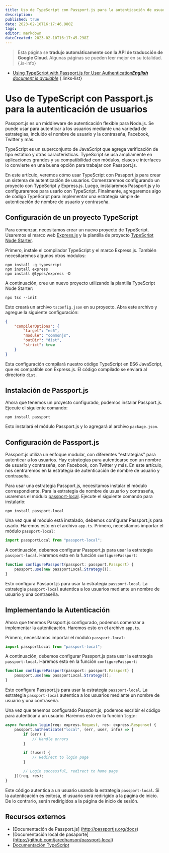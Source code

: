 ```yaml
---
title: Uso de TypeScript con Passport.js para la autenticación de usuarios
description: 
published: true
date: 2023-02-10T16:17:46.980Z
tags: 
editor: markdown
dateCreated: 2023-02-10T16:17:45.298Z
---
```


> Esta página se **tradujo automáticamente con la API de traducción de Google Cloud**.
Algunas páginas se pueden leer mejor en su totalidad.{.is-info}



- [Using TypeScript with Passport.js for User Authentication***English** document is available*](/en/Knowledge-base/TypeScript/using-typescript-with-passport-js-for-user-authentication)
{.links-list}


# Uso de TypeScript con Passport.js para la autenticación de usuarios

Passport.js es un middleware de autenticación flexible para Node.js. Se puede usar para autenticar a los usuarios mediante una variedad de estrategias, incluido el nombre de usuario y la contraseña, Facebook, Twitter y más.

TypeScript es un superconjunto de JavaScript que agrega verificación de tipo estático y otras características. TypeScript se usa ampliamente en aplicaciones grandes y su compatibilidad con módulos, clases e interfaces lo convierte en una buena opción para trabajar con Passport.js.

En este artículo, veremos cómo usar TypeScript con Passport.js para crear un sistema de autenticación de usuarios. Comenzaremos configurando un proyecto con TypeScript y Express.js. Luego, instalaremos Passport.js y lo configuraremos para usarlo con TypeScript. Finalmente, agregaremos algo de código TypeScript para implementar una estrategia simple de autenticación de nombre de usuario y contraseña.

## Configuración de un proyecto TypeScript

Para comenzar, necesitamos crear un nuevo proyecto de TypeScript. Usaremos el marco web [Express.js](https://expressjs.com/) y la plantilla de proyecto [TypeScript Node Starter](https://github.com/Microsoft/TypeScript-Node-Starter).

Primero, instale el compilador TypeScript y el marco Express.js. También necesitaremos algunos otros módulos:

```
npm install -g typescript
npm install express
npm install @types/express -D
```

A continuación, cree un nuevo proyecto utilizando la plantilla TypeScript Node Starter:

```
npx tsc --init
```

Esto creará un archivo `tsconfig.json` en su proyecto. Abra este archivo y agregue la siguiente configuración:

```json
{
    "compilerOptions": {
        "target": "es6",
        "module": "commonjs",
        "outDir": "dist",
        "strict": true
    }
}
```

Esta configuración compilará nuestro código TypeScript en ES6 JavaScript, que es compatible con Express.js. El código compilado se enviará al directorio `dist`.

## Instalación de Passport.js

Ahora que tenemos un proyecto configurado, podemos instalar Passport.js. Ejecute el siguiente comando:

```
npm install passport
```

Esto instalará el módulo Passport.js y lo agregará al archivo `package.json`.

## Configuración de Passport.js

Passport.js utiliza un enfoque modular, con diferentes "estrategias" para autenticar a los usuarios. Hay estrategias para autenticarse con un nombre de usuario y contraseña, con Facebook, con Twitter y más. En este artículo, nos centraremos en la estrategia de autenticación de nombre de usuario y contraseña.

Para usar una estrategia Passport.js, necesitamos instalar el módulo correspondiente. Para la estrategia de nombre de usuario y contraseña, usaremos el módulo [passport-local](https://github.com/jaredhanson/passport-local). Ejecute el siguiente comando para instalarlo:

```
npm install passport-local
```

Una vez que el módulo está instalado, debemos configurar Passport.js para usarlo. Haremos esto en el archivo `app.ts`. Primero, necesitamos importar el módulo `passport-local`:

```javascript
import passportLocal from "passport-local";
```

A continuación, debemos configurar Passport.js para usar la estrategia `passport-local`. Haremos esto en la función `configurePassport`:

```javascript
function configurePassport(passport: passport.Passport) {
    passport.use(new passportLocal.Strategy());
}
```

Esto configura Passport.js para usar la estrategia `passport-local`. La estrategia `passport-local` autentica a los usuarios mediante un nombre de usuario y una contraseña.

## Implementando la Autenticación

Ahora que tenemos Passport.js configurado, podemos comenzar a implementar la autenticación. Haremos esto en el archivo `app.ts`.

Primero, necesitamos importar el módulo `passport-local`:

```javascript
import passportLocal from "passport-local";
```

A continuación, debemos configurar Passport.js para usar la estrategia `passport-local`. Haremos esto en la función `configurePassport`:

```javascript
function configurePassport(passport: passport.Passport) {
    passport.use(new passportLocal.Strategy());
}
```

Esto configura Passport.js para usar la estrategia `passport-local`. La estrategia `passport-local` autentica a los usuarios mediante un nombre de usuario y una contraseña.

Una vez que tenemos configurado Passport.js, podemos escribir el código para autenticar a un usuario. Haremos esto en la función `login`:

```javascript
async function login(req: express.Request, res: express.Response) {
    passport.authenticate("local", (err, user, info) => {
        if (err) {
            // Handle errors
        }

        if (!user) {
            // Redirect to login page
        }

        // Login successful, redirect to home page
    })(req, res);
}
```

Este código autentica a un usuario usando la estrategia `passport-local`. Si la autenticación es exitosa, el usuario será redirigido a la página de inicio. De lo contrario, serán redirigidos a la página de inicio de sesión.

## Recursos externos

- [Documentación de Passport.js] (http://passportjs.org/docs)
- [Documentación local de pasaporte] (https://github.com/jaredhanson/passport-local)
- [Documentación TypeScript](https://www.typescriptlang.org/docs/handbook/basic-types.html)